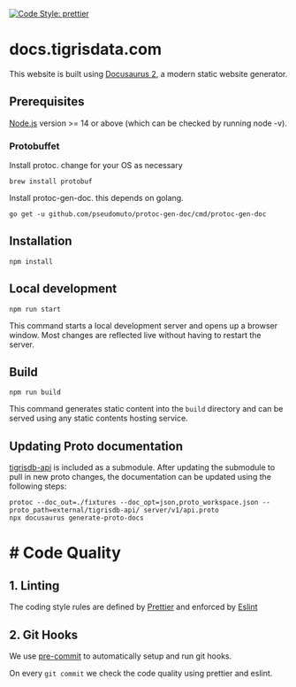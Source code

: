 [![Code Style: prettier](https://img.shields.io/badge/code_style-prettier-ff69b4.svg)](https://github.com/prettier/prettier)

# docs.tigrisdata.com

This website is built using [Docusaurus 2](https://docusaurus.io/), a modern
static website generator.

## Prerequisites

[Node.js](https://nodejs.org/en/download/) version >= 14 or above (which can
be checked by running node -v).

### Protobuffet

Install protoc. change for your OS as necessary

```shell
brew install protobuf
```

Install protoc-gen-doc. this depends on golang.

```shell
go get -u github.com/pseudomuto/protoc-gen-doc/cmd/protoc-gen-doc
```

## Installation

```shell
npm install
```

## Local development

```shell
npm run start
```

This command starts a local development server and opens up a browser window.
Most changes are reflected live without having to restart the server.

## Build

```shell
npm run build
```

This command generates static content into the `build` directory and can be
served using any static contents hosting service.

## Updating Proto documentation

[tigrisdb-api](https://github.com/tigrisdata/tigrisdb-api) is included as a
submodule. After updating the submodule to pull in new proto changes, the
documentation can be updated using the following steps:

```shell
protoc --doc_out=./fixtures --doc_opt=json,proto_workspace.json --proto_path=external/tigrisdb-api/ server/v1/api.proto
npx docusaurus generate-proto-docs
```

# # Code Quality

## 1. Linting

The coding style rules are defined by [Prettier](https://prettier.io/) and
enforced by [Eslint](https://eslint.org)

## 2. Git Hooks

We use [pre-commit](https://pre-commit.com/index.html) to automatically
setup and run git hooks.

On every `git commit` we check the code quality using prettier and eslint.
